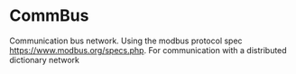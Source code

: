 # CommBus
Communication bus network. Using the modbus protocol spec https://www.modbus.org/specs.php. For communication with a distributed dictionary network

